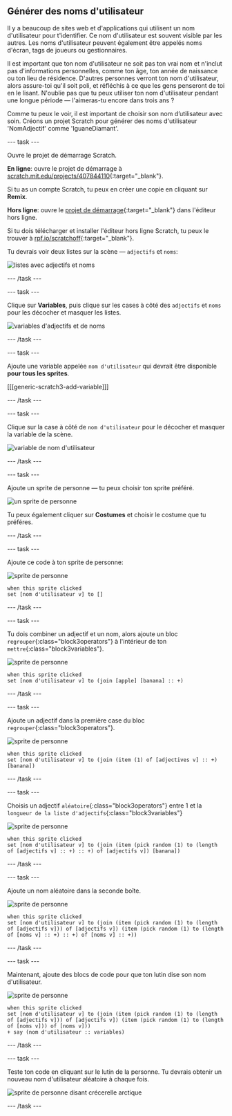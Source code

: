 ## Générer des noms d'utilisateur

Il y a beaucoup de sites web et d'applications qui utilisent un nom d'utilisateur pour t'identifier. Ce nom d'utilisateur est souvent visible par les autres. Les noms d'utilisateur peuvent également être appelés noms d'écran, tags de joueurs ou gestionnaires.

Il est important que ton nom d'utilisateur ne soit pas ton vrai nom et n'inclut pas d'informations personnelles, comme ton âge, ton année de naissance ou ton lieu de résidence. D'autres personnes verront ton nom d'utilisateur, alors assure-toi qu'il soit poli, et réfléchis à ce que les gens penseront de toi en le lisant. N'oublie pas que tu peux utiliser ton nom d'utilisateur pendant une longue période — l'aimeras-tu encore dans trois ans ?

Comme tu peux le voir, il est important de choisir son nom d’utilisateur avec soin. Créons un projet Scratch pour générer des noms d'utilisateur 'NomAdjectif' comme 'IguaneDiamant'.

--- task ---

Ouvre le projet de démarrage Scratch.

**En ligne**: ouvre le projet de démarrage à [scratch.mit.edu/projects/407844110](https://scratch.mit.edu/projects/407844110){:target="_blank"}.

Si tu as un compte Scratch, tu peux en créer une copie en cliquant sur **Remix**.

**Hors ligne**: ouvre le [projet de démarrage](http://rpf.io/p/fr-FR/username-generator-go){:target="_blank"} dans l'éditeur hors ligne.

Si tu dois télécharger et installer l'éditeur hors ligne Scratch, tu peux le trouver à [rpf.io/scratchoff](http://rpf.io/scratchoff){:target="_blank"}.

Tu devrais voir deux listes sur la scène — `adjectifs` et `noms`:

![listes avec adjectifs et noms](images/usernames-lists.png)

--- /task ---

--- task ---

Clique sur **Variables**, puis clique sur les cases à côté des `adjectifs` et `noms` pour les décocher et masquer les listes.

![variables d'adjectifs et de noms](images/usernames-hide.png)

--- /task ---

--- task ---

Ajoute une variable appelée `nom d'utilisateur` qui devrait être disponible **pour tous les sprites**.

[[[generic-scratch3-add-variable]]]

--- /task ---

--- task ---

Clique sur la case à côté de `nom d'utilisateur` pour le décocher et masquer la variable de la scène.

![variable de nom d'utilisateur](images/usernames-hide-variable.png)

--- /task ---

--- task ---

Ajoute un sprite de personne — tu peux choisir ton sprite préféré.

![un sprite de personne](images/usernames-person.png)

Tu peux également cliquer sur **Costumes** et choisir le costume que tu préféres.

--- /task ---

--- task ---

Ajoute ce code à ton sprite de personne:

![sprite de personne](images/person-sprite.png)

```blocks3
when this sprite clicked
set [nom d'utilisateur v] to []
```

--- /task ---

--- task ---

Tu dois combiner un adjectif et un nom, alors ajoute un bloc `regrouper`{:class="block3operators"} à l'intérieur de ton `mettre`{:class="block3variables"}.

![sprite de personne](images/person-sprite.png)

```blocks3
when this sprite clicked
set [nom d'utilisateur v] to (join [apple] [banana] :: +)
```

--- /task ---

--- task ---

Ajoute un adjectif dans la première case du bloc `regrouper`{:class="block3operators"}.

![sprite de personne](images/person-sprite.png)

```blocks3
when this sprite clicked
set [nom d'utilisateur v] to (join (item (1) of [adjectives v] :: +) [banana])
```

--- /task ---

--- task ---

Choisis un adjectif `aléatoire`{:class="block3operators"} entre 1 et la `longueur de la liste d'adjectifs`{:class="block3variables"}

![sprite de personne](images/person-sprite.png)

```blocks3
when this sprite clicked
set [nom d'utilisateur v] to (join (item (pick random (1) to (length of [adjectifs v] :: +) :: +) of [adjectifs v]) [banana])
```

--- /task ---

--- task ---

Ajoute un nom aléatoire dans la seconde boîte.

![sprite de personne](images/person-sprite.png)

```blocks3
when this sprite clicked
set [nom d'utilisateur v] to (join (item (pick random (1) to (length of [adjectifs v])) of [adjectifs v]) (item (pick random (1) to (length of [noms v] :: +) :: +) of [noms v] :: +))
```

--- /task ---

--- task ---

Maintenant, ajoute des blocs de code pour que ton lutin dise son nom d'utilisateur.

![sprite de personne](images/person-sprite.png)

```blocks3
when this sprite clicked
set [nom d'utilisateur v] to (join (item (pick random (1) to (length of [adjectifs v])) of [adjectifs v]) (item (pick random (1) to (length of [noms v])) of [noms v]))
+ say (nom d'utilisateur :: variables)
```

--- /task ---

--- task ---

Teste ton code en cliquant sur le lutin de la personne. Tu devrais obtenir un nouveau nom d'utilisateur aléatoire à chaque fois.

![sprite de personne disant crécerelle arctique](images/usernames-click.png)

--- /task ---